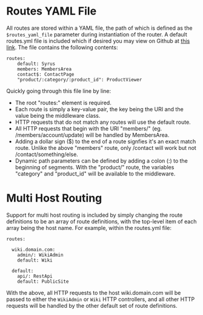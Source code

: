 
# Routes YAML File

All routes are stored within a YAML file, the path of which is defined as the `$routes_yaml_file` parameter during instantiation of the router.  A default routes.yml file is included which if desired you may view on Github at [this link](https://github.com/apexpl/router/blob/master/routes.yml).  The file contains the following contents:

~~~
routes:
    default: Syrus
    members: MembersArea
    contact$: ContactPage
    "product/:category/:product_id": ProductViewer
~~~

Quickly going through this file line by line:

* The root "routes:" element is required.
* Each route is simply a key-value pair, the key being the URI and the value being the middleware class.
* HTTP requests that do not match any routes will use the default route.
* All HTTP requests that begin with the URI "members/" (eg. /members/account/update) will be handled by MembersArea.
* Adding a dollar sign ($) to the end of a route signfies it's an exact match route.  Unlike the above "members" route, only /contact will work but not /contact/something/else.
* Dynamic path parameters can be defined by adding a colon (:) to the beginning of segments.  With the "product/" route, the variables "category" and "product_id" will be available to the middleware.


# Multi Host Routing

Support for multi host routing is included by simply changing the route definitions to be an array of route definitions, with the top-level item of each array being the host name.  For example, within the routes.yml file:

~~~
routes:

  wiki.domain.com:
    admin/: WikiAdmin
    default: Wiki

  default:
    api/: RestApi
    default: PublicSite
~~~

With the above, all HTTP requests to the host wiki.domain.com will be passed to either the `WikiAdmin` or `Wiki` HTTP controllers, and all other HTTP requests will be handled by the other default set of route definitions.


